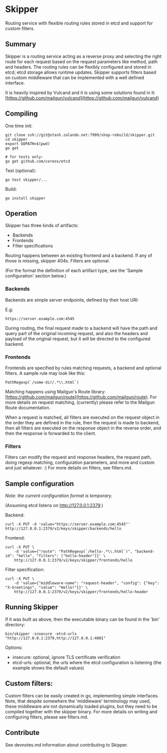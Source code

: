 # Skipper

Routing service with flexible routing rules stored in etcd and support for custom filters.

## Summary

Skipper is a routing service acting as a reverse proxy and selecting the right route for each request based on the request parameters like method, path and headers. The routing rules can be flexibly configured and stored in etcd; etcd storage allows runtime updates. Skipper supports filters based on custom middleware that can be implemented with a well defined interface.

It is heavily inspired by Vulcand and it is using some solutions found in it:
[https://github.com/mailgun/vulcand](https://github.com/mailgun/vulcand)

## Compiling

One time init:

```
git clone ssh://git@stash.zalando.net:7999/shop-rebuild/skipper.git
cd skipper
export GOPATH=$(pwd)
go get

# for tests only:
go get github.com/coreos/etcd
```

Test (optional):

```
go test skipper/...
```

Build:

```
go install skipper
```

## Operation

Skipper has three kinds of artifacts:

- Backends
- Frontends
- Filter specifications

Routing happens between an existing frontend and a backend. If any of those is missing, skipper 404s. Filters are optional.

(For the format the definition of each artifact type, see the 'Sample configuration' section below.)

### Backends

Backends are simple server endpoints, defined by their host URI:

E.g:

```
https://server.example.com:4545
```

During routing, the final request made to a backend will have the path and query part of the original incoming request, and also the headers and payload of the original request, but it will be directed to the configured backend.

### Frontends

Frontends are specified by rules matching requests, a backend and optional filters. A sample rule may look like this:

```
PathRegexp(`/some-dir/.*\\.html`)
```

Matching happens using Mailgun's Route library:
[https://github.com/mailgun/route](https://github.com/mailgun/route). For more details on request matching, (currently) please refer to the Mailgun Route documentation.

When a request is matched, all filters are executed on the request object in the order they are defined in the rule, then the request is made to backend, then all filters are executed on the response object in the reverse order, and then the response is forwarded to the client.

### Filters

Filters can modify the request and response headers, the request path, doing regexp matching, configuration parameters, and more and custom and just whatever. :) For more details on filters, see filters.md.

## Sample configuration

*Note: the current configuration format is temporary.*

(Assuming etcd listens on http://127.0.0.1:2379.)

Backend:

```
curl -X PUT -d 'value="https://server.example.com:4545"' http://127.0.0.1:2379/v2/keys/skipper/backends/hello
```

Frontend:

```
curl -X PUT \
    -d 'value={"route": "PathRegexp(`/hello-.*\\.html`)", "backend-id": "hello", "filters": ["hello-header"]}' \
    http://127.0.0.1:2379/v2/keys/skipper/frontends/hello
```

Filter specification:

```
curl -X PUT \
    -d 'value={"middleware-name": "request-header", "config": {"key": "X-Greetings", "value": "Hello!"}}' \
    http://127.0.0.1:2379/v2/keys/skipper/frontends/hello-header
```

## Running Skipper

If it was built as above, then the executable binary can be found in the 'bin' directory:

```
bin/skipper -insecure -etcd-urls "http://127.0.0.1:2379,http://127.0.0.1:4001"
```

Options:

- insecure: optional, ignore TLS certificate verification
- etcd-urls: optional, the urls where the etcd configuration is listening (the example shows the default values)

## Custom filters:

Custom filters can be easily created in go, implementing simple interfaces. Note, that despite somewhere the 'middleware' terminology may used, these middleware are not dynamically loaded plugins, but they need to be compiled together with the skipper binary. For more details on writing and configuring filters, please see filters.md.

## Contribute

See devnotes.md information about contributing to Skipper.
